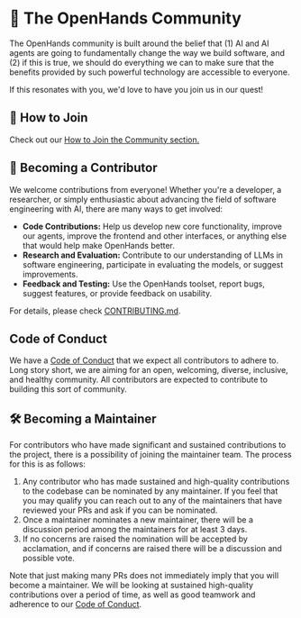 # 🙌 The OpenHands Community

The OpenHands community is built around the belief that (1) AI and AI agents are going to fundamentally change the way
we build software, and (2) if this is true, we should do everything we can to make sure that the benefits provided by
such powerful technology are accessible to everyone.

If this resonates with you, we'd love to have you join us in our quest!

## 🤝 How to Join

Check out our [How to Join the Community section.](https://github.com/OpenHands/OpenHands?tab=readme-ov-file#-how-to-join-the-community)

## 💪 Becoming a Contributor

We welcome contributions from everyone! Whether you're a developer, a researcher, or simply enthusiastic about advancing
the field of software engineering with AI, there are many ways to get involved:

- **Code Contributions:** Help us develop new core functionality, improve our agents, improve the frontend and other
interfaces, or anything else that would help make OpenHands better.
- **Research and Evaluation:** Contribute to our understanding of LLMs in software engineering, participate in
evaluating the models, or suggest improvements.
- **Feedback and Testing:** Use the OpenHands toolset, report bugs, suggest features, or provide feedback on usability.

For details, please check [CONTRIBUTING.md](./CONTRIBUTING.md).

## Code of Conduct

We have a [Code of Conduct](./CODE_OF_CONDUCT.md) that we expect all contributors to adhere to.
Long story short, we are aiming for an open, welcoming, diverse, inclusive, and healthy community.
All contributors are expected to contribute to building this sort of community.

## 🛠️ Becoming a Maintainer

For contributors who have made significant and sustained contributions to the project, there is a possibility of joining
the maintainer team. The process for this is as follows:

1. Any contributor who has made sustained and high-quality contributions to the codebase can be nominated by any
maintainer. If you feel that you may qualify you can reach out to any of the maintainers that have reviewed your PRs and ask if you can be nominated.
2. Once a maintainer nominates a new maintainer, there will be a discussion period among the maintainers for at least 3 days.
3. If no concerns are raised the nomination will be accepted by acclamation, and if concerns are raised there will be a discussion and possible vote.

Note that just making many PRs does not immediately imply that you will become a maintainer. We will be looking
at sustained high-quality contributions over a period of time, as well as good teamwork and adherence to our [Code of Conduct](./CODE_OF_CONDUCT.md).
